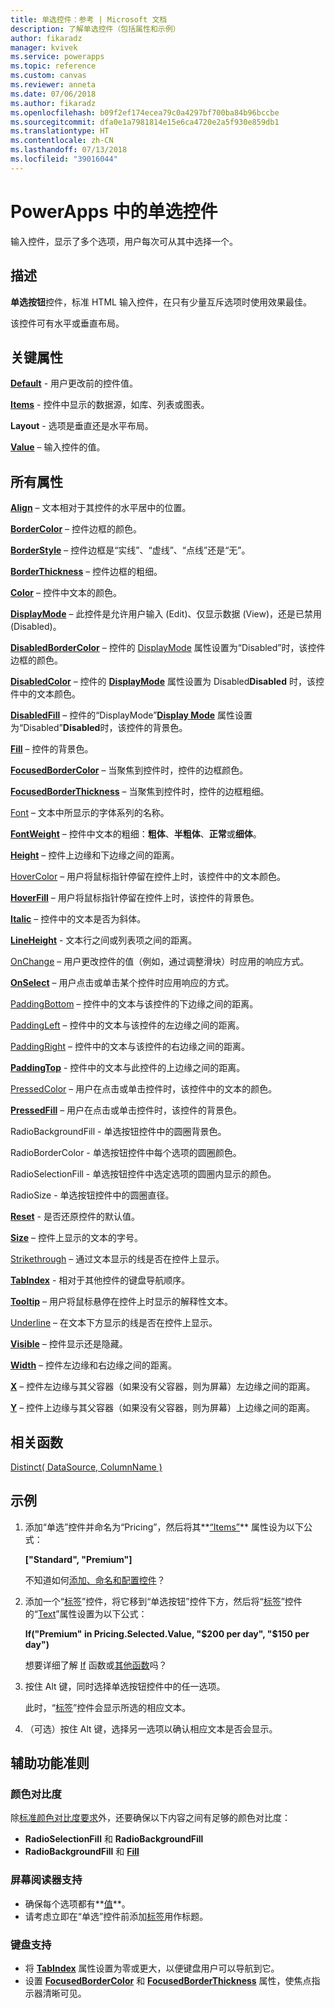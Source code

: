 ```yaml
---
title: 单选控件：参考 | Microsoft 文档
description: 了解单选控件（包括属性和示例）
author: fikaradz
manager: kvivek
ms.service: powerapps
ms.topic: reference
ms.custom: canvas
ms.reviewer: anneta
ms.date: 07/06/2018
ms.author: fikaradz
ms.openlocfilehash: b09f2ef174ecea79c0a4297bf700ba84b96bccbe
ms.sourcegitcommit: dfa0e1a7981814e15e6ca4720e2a5f930e859db1
ms.translationtype: HT
ms.contentlocale: zh-CN
ms.lasthandoff: 07/13/2018
ms.locfileid: "39016044"
---
```

# <a name="radio-control-in-powerapps"></a>PowerApps 中的单选控件

输入控件，显示了多个选项，用户每次可从其中选择一个。

## <a name="description"></a>描述

**单选按钮**控件，标准 HTML 输入控件，在只有少量互斥选项时使用效果最佳。

该控件可有水平或垂直布局。

## <a name="key-properties"></a>关键属性

**[Default](properties-core.md)** - 用户更改前的控件值。

**[Items](properties-core.md)** - 控件中显示的数据源，如库、列表或图表。

**Layout** - 选项是垂直还是水平布局。

**[Value](properties-core.md)** – 输入控件的值。

## <a name="all-properties"></a>所有属性

**[Align](properties-text.md)** – 文本相对于其控件的水平居中的位置。

**[BorderColor](properties-color-border.md)** – 控件边框的颜色。

**[BorderStyle](properties-color-border.md)** – 控件边框是“实线”、“虚线”、“点线”还是“无”。

**[BorderThickness](properties-color-border.md)** – 控件边框的粗细。

**[Color](properties-color-border.md)** – 控件中文本的颜色。

**[DisplayMode](properties-core.md)** – 此控件是允许用户输入 (Edit)、仅显示数据 (View)，还是已禁用 (Disabled)。

**[DisabledBorderColor](properties-color-border.md)** – 控件的 [DisplayMode](properties-core.md) 属性设置为“Disabled”时，该控件边框的颜色。

**[DisabledColor](properties-color-border.md)** – 控件的 **[DisplayMode](properties-core.md)** 属性设置为 Disabled**Disabled** 时，该控件中的文本颜色。

**[DisabledFill](properties-color-border.md)** – 控件的“DisplayMode”**[Display Mode](properties-core.md)** 属性设置为“Disabled”**Disabled**时，该控件的背景色。

**[Fill](properties-color-border.md)** – 控件的背景色。

**[FocusedBorderColor](properties-color-border.md)** – 当聚焦到控件时，控件的边框颜色。

**[FocusedBorderThickness](properties-color-border.md)** – 当聚焦到控件时，控件的边框粗细。

[Font](properties-text.md) – 文本中所显示的字体系列的名称。

**[FontWeight](properties-text.md)** – 控件中文本的粗细：**粗体**、**半粗体**、**正常**或**细体**。

**[Height](properties-size-location.md)** – 控件上边缘和下边缘之间的距离。

[HoverColor](properties-color-border.md) – 用户将鼠标指针停留在控件上时，该控件中的文本颜色。

**[HoverFill](properties-color-border.md)** – 用户将鼠标指针停留在控件上时，该控件的背景色。

**[Italic](properties-text.md)** – 控件中的文本是否为斜体。

**[LineHeight](properties-text.md)** - 文本行之间或列表项之间的距离。

[OnChange](properties-core.md) – 用户更改控件的值（例如，通过调整滑块）时应用的响应方式。

**[OnSelect](properties-core.md)** – 用户点击或单击某个控件时应用响应的方式。

[PaddingBottom](properties-size-location.md) – 控件中的文本与该控件的下边缘之间的距离。

[PaddingLeft](properties-size-location.md) – 控件中的文本与该控件的左边缘之间的距离。

[PaddingRight](properties-size-location.md) – 控件中的文本与该控件的右边缘之间的距离。

**[PaddingTop](properties-size-location.md)** - 控件中的文本与此控件的上边缘之间的距离。

[PressedColor](properties-color-border.md) – 用户在点击或单击控件时，该控件中的文本的颜色。

**[PressedFill](properties-color-border.md)** – 用户在点击或单击控件时，该控件的背景色。

RadioBackgroundFill - 单选按钮控件中的圆圈背景色。

RadioBorderColor - 单选按钮控件中每个选项的圆圈颜色。

RadioSelectionFill - 单选按钮控件中选定选项的圆圈内显示的颜色。

RadioSize - 单选按钮控件中的圆圈直径。

**[Reset](properties-core.md)** - 是否还原控件的默认值。

**[Size](properties-text.md)** – 控件上显示的文本的字号。

[Strikethrough](properties-text.md) – 通过文本显示的线是否在控件上显示。

**[TabIndex](properties-accessibility.md)** - 相对于其他控件的键盘导航顺序。

**[Tooltip](properties-core.md)** – 用户将鼠标悬停在控件上时显示的解释性文本。

[Underline](properties-text.md) – 在文本下方显示的线是否在控件上显示。

**[Visible](properties-core.md)** – 控件显示还是隐藏。

**[Width](properties-size-location.md)** – 控件左边缘和右边缘之间的距离。

**[X](properties-size-location.md)** – 控件左边缘与其父容器（如果没有父容器，则为屏幕）左边缘之间的距离。

**[Y](properties-size-location.md)** – 控件上边缘与其父容器（如果没有父容器，则为屏幕）上边缘之间的距离。

## <a name="related-functions"></a>相关函数

[Distinct( DataSource, ColumnName )](../functions/function-distinct.md)

## <a name="example"></a>示例

1. 添加“单选”控件并命名为“Pricing”，然后将其**[“Items”](properties-core.md)** 属性设为以下公式：

    **["Standard", "Premium"]**

    不知道如何[添加、命名和配置控件](../add-configure-controls.md)？

2. 添加一个“[标签](control-text-box.md)”控件，将它移到“单选按钮”控件下方，然后将“[标签](control-text-box.md)”控件的“[Text](properties-core.md)”属性设置为以下公式：

    **If("Premium" in Pricing.Selected.Value, "$200 per day", "$150 per day")**

    想要详细了解 [If](../functions/function-if.md) 函数或[其他函数](../formula-reference.md)吗？

3. 按住 Alt 键，同时选择单选按钮控件中的任一选项。

    此时，“[标签](control-text-box.md)”控件会显示所选的相应文本。

4. （可选）按住 Alt 键，选择另一选项以确认相应文本是否会显示。

## <a name="accessibility-guidelines"></a>辅助功能准则

### <a name="color-contrast"></a>颜色对比度

除[标准颜色对比度要求](../accessible-apps-color.md)外，还要确保以下内容之间有足够的颜色对比度：

* **RadioSelectionFill** 和 **RadioBackgroundFill**
* **RadioBackgroundFill** 和 **[Fill](properties-color-border.md)**

### <a name="screen-reader-support"></a>屏幕阅读器支持

* 确保每个选项都有**[值](properties-core.md)**。
* 请考虑立即在“单选”控件前添加[标签](control-text-box.md)用作标题。

### <a name="keyboard-support"></a>键盘支持

* 将 **[TabIndex](properties-accessibility.md)** 属性设置为零或更大，以便键盘用户可以导航到它。
* 设置 **[FocusedBorderColor](properties-color-border.md)** 和 **[FocusedBorderThickness](properties-color-border.md)** 属性，使焦点指示器清晰可见。